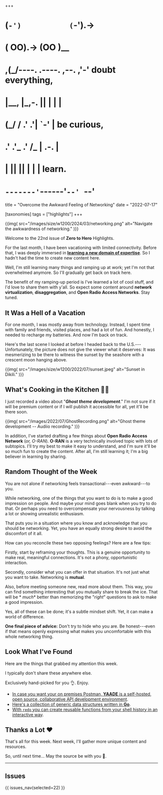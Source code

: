 +++
#   (`-')           (`-').->
#   ( OO).->        (OO )__
# ,(_/----. .----. ,--. ,'-' doubt everything,
# |__,    |\_,-.  ||  | |  |
#  (_/   /    .' .'|  `-'  | be curious,
#  .'  .'_  .'  /_ |  .-.  |
# |       ||      ||  | |  | learn.
# `-------'`------'`--' `--'

title = "Overcome the Awkward Feeling of Networking"
date = "2022-07-17"

[taxonomies]
tags = ["highlights"]
+++

{{img(
  src="/images/size/w1200/2024/03/networking.png"
  alt="Navigate the awkwardness of networking."
)}}

Welcome to the 22nd issue of **Zero to Hero** Highlights.

For the last month, I have been vacationing with limited connectivity. Before
that, I was deeply immersed in [**learning a new domain of expertise**][o-ran].
So I hadn't had the time to create new content here.

[o-ran]: https://www.o-ran.org "O-RAN"

Well, I'm still learning many things and ramping up at work; yet I'm not that
overwhelmed anymore. So I'll gradually get back on track here.

The benefit of my ramping-up period is I've learned a lot of cool stuff, and I'd
love to share them with y'all. So expect some content around **network
virtualization**, **disaggregation**, and **Open Radio Access Networks**. Stay
tuned.

## It Was a Hell of a Vacation

For one month, I was mostly away from technology. Instead, I spent time with
family and friends, visited places, and had a lot of fun. And honestly, I needed
to recharge my batteries. And now I'm back on track.

Here's the last scene I looked at before I headed back to the
U.S.---Unfortunately, the picture does not give the viewer what it deserves: It
was mesmerizing to be there to witness the sunset by the seashore with a
crescent moon hanging above.

{{img(
  src="/images/size/w1200/2022/07/sunset.jpeg"
  alt="Sunset in Dikili."
)}}

## What's Cooking in the Kitchen 👩‍🍳

I just recorded a video about "**_Ghost theme development_**." I'm not sure if
it will be premium content or if I will publish it accessible for all, yet it'll
be there soon.

{{img(
  src="/images/2022/07/GhostRecording.png"
  alt="Ghost theme development -- Audiio recording."
)}}

In addition, I've started drafting a few things about **Open Radio Access
Network** (*or, O-RAN*). **O-RAN** is a very technically involved topic with 
lots of subtopics. I'll try my best to make it easy to understand, and I'm sure 
it'll be so much fun to create the content. After all, I'm still learning it; 
I'm a big believer in learning by sharing.

## Random Thought of the Week

You are not alone if networking feels transactional---even awkward---to you.

While networking, one of the things that you want to do is to make a good
impression on people. And maybe your mind goes blank when you try to do that. Or
perhaps you need to overcompensate your nervousness by talking a lot or showing
unrealistic enthusiasm.

That puts you in a situation where you know and acknowledge that you should be
networking. Yet, you have an equally strong desire to avoid the discomfort of it
all.

How can you reconcile these two opposing feelings? Here are a few tips:

Firstly, start by reframing your thoughts. This is a genuine opportunity to make
real, meaningful connections. It's not a phony, opportunistic interaction.

Secondly, consider what you can offer in that situation. It's not just what you
want to take. Networking is **mutual**.

Also, before meeting someone new, read more about them. This way, you can find
something interesting that you mutually share to break the ice. That will be *
*much** better than memorizing the "*right*" questions to ask to make a good
impression.

Yes, all of these can be done; it's a subtle mindset shift. Yet, it can make a
world of difference.

**One final piece of advice:** Don't try to hide who you are. Be honest---even
if that means openly expressing what makes you uncomfortable with this whole
networking thing.

## Look What I've Found

Here are the things that grabbed my attention this week.

I typically don't share these anywhere else.

Exclusively hand-picked for you 👌. Enjoy.

* [In case you want your on premises Postman, **YAADE** is a self-hosted, open 
  source, collaborative API development environment][yaade].
* [Here's a collection of generic data structures written in **Go**][zyedidia].
* [With `redo` you can create reusable functions from your shell history in an 
  interactive way][redo].

[yaade]: https://github.com/EsperoTech/yaade
[zyedidia]: https://github.com/zyedidia/generic
[redo]: https://github.com/barthr/redo

## Thanks a Lot ❤️

That's all for this week. Next week, I'll gather more unique content and
resources.

So, until next time... May the source be with you 🦄.

--------

## Issues

{{ issues_nav(selected=22) }}
